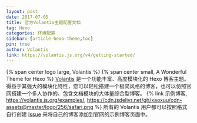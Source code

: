 ```yaml
---
layout: post
date: 2017-07-05
title: 官方Volantis主题配置文档
tag: Hexo
categories: 环境配置
sidebar: [article-hexo-theme,toc]
pin: true
author: Volantis
link: https://volantis.js.org/v4/getting-started/
---
```

{% span center logo large, Volantis %}
{% span center small, A Wonderful Theme for Hexo %}
<a href="https://volantis.js.org/">Volantis</a> 是一个功能丰富、高度模块化的 Hexo 博客主题。得益于其强大的模块化特性，您可以轻松搭建一个极简风格的博客，也可以仿照官网搭建一个多人协作的、包含文档模块的大体量综合型博客。
{% link 示例博客, https://volantis.js.org/examples/, https://cdn.jsdelivr.net/gh/xaoxuu/cdn-assets@master/logo/256/safari.png %}
所有的 Volantis 用户都可以按照格式自行创建 <a href="https://github.com/volantis-x/examples/issues/">Issue</a> 来将自己的博客添加到官网的示例博客页面中。
<!--more-->